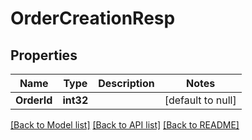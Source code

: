 # OrderCreationResp

## Properties
Name | Type | Description | Notes
------------ | ------------- | ------------- | -------------
**OrderId** | **int32** |  | [default to null]

[[Back to Model list]](../README.md#documentation-for-models) [[Back to API list]](../README.md#documentation-for-api-endpoints) [[Back to README]](../README.md)



